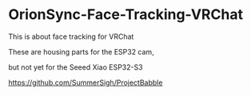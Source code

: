 # OrionSync-Face-Tracking-VRChat
This is about face tracking for VRChat

These are housing parts for the ESP32 cam, 

but not yet for the Seeed Xiao ESP32-S3

https://github.com/SummerSigh/ProjectBabble
